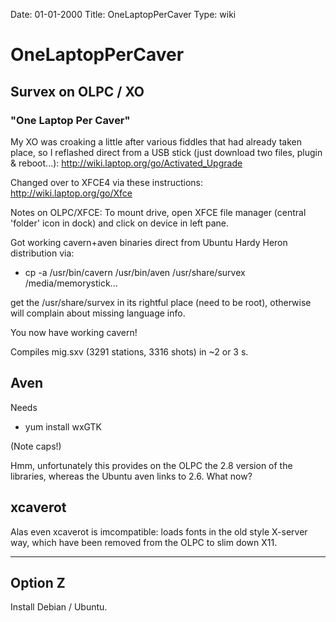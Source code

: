 Date: 01-01-2000
Title: OneLaptopPerCaver
Type: wiki


OneLaptopPerCaver 
=================





Survex on OLPC / XO
-------------------

### "One Laptop Per Caver"

My XO was croaking a little after various fiddles that had already taken
place, so I reflashed direct from a USB stick (just download two files,
plugin & reboot...): <http://wiki.laptop.org/go/Activated_Upgrade>

Changed over to XFCE4 via these instructions:
<http://wiki.laptop.org/go/Xfce>

Notes on OLPC/XFCE: To mount drive, open XFCE file manager (central
'folder' icon in dock) and click on device in left pane.

Got working cavern+aven binaries direct from Ubuntu Hardy Heron
distribution via:





-   cp -a /usr/bin/cavern /usr/bin/aven
    /usr/share/survex /media/memorystick...

get the /usr/share/survex in its rightful place (need to be root),
otherwise will complain about missing language info.

You now have working cavern!

Compiles mig.sxv (3291 stations, 3316 shots) in \~2 or 3 s.





Aven
----

Needs

-   yum install wxGTK

(Note caps!)

Hmm, unfortunately this provides on the OLPC the 2.8 version of the
libraries, whereas the Ubuntu aven links to 2.6. What now?





xcaverot
--------

Alas even xcaverot is imcompatible: loads fonts in the old style
X-server way, which have been removed from the OLPC to slim down X11.





------------------------------------------------------------------------





Option Z
--------

Install Debian / Ubuntu.







